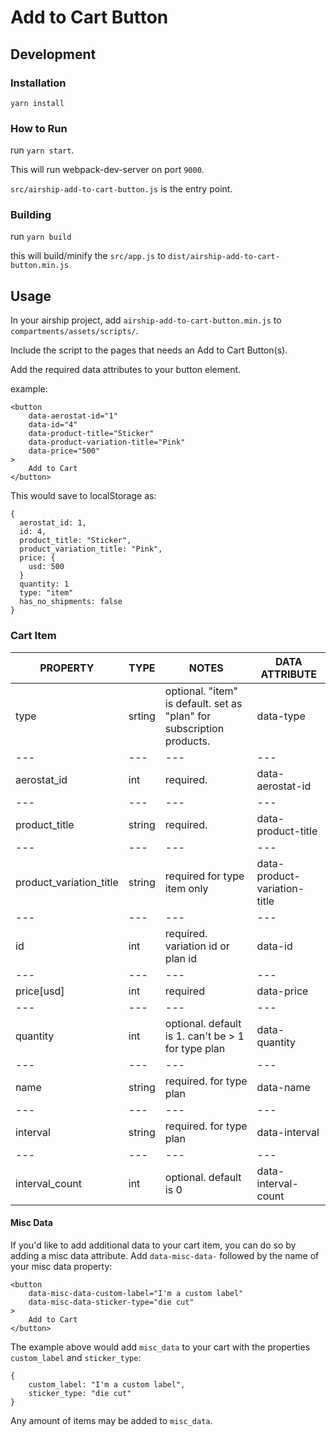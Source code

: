# Add to Cart Button

## Development

### Installation

```
yarn install
```

### How to Run

run `yarn start`.

This will run webpack-dev-server on port `9000`.

`src/airship-add-to-cart-button.js` is the entry point.

### Building

run `yarn build`

this will build/minify the `src/app.js` to `dist/airship-add-to-cart-button.min.js`


## Usage

In your airship project, add `airship-add-to-cart-button.min.js` to `compartments/assets/scripts/`.

Include the script to the pages that needs an Add to Cart Button(s).

Add the required data attributes to your button element.


example:

```
<button
    data-aerostat-id="1"
    data-id="4"
    data-product-title="Sticker"
    data-product-variation-title="Pink"
    data-price="500"
>
    Add to Cart
</button>
```
This would save to localStorage as:

```
{
  aerostat_id: 1,
  id: 4,
  product_title: "Sticker",
  product_variation_title: "Pink",
  price: {
    usd: 500
  }
  quantity: 1
  type: "item"
  has_no_shipments: false
}
```

### Cart Item

PROPERTY                |TYPE     |NOTES                                                                       |DATA ATTRIBUTE
---|---|---|---
type                    |srting   |optional. "item" is default. set as "plan" for subscription products.  	   |data-type
---|---|---|---
aerostat_id             |int      |required.                                                              	   |data-aerostat-id
---|---|---|---
product_title           |string   |required.                                                              	   |data-product-title
---|---|---|---
product_variation_title |string   |required for type item only                   	                           |data-product-variation-title
---|---|---|---
id                      |int      |required. variation id or plan id                 	                       |data-id
---|---|---|---
price[usd]              |int      |required             	                                                   |data-price
---|---|---|---
quantity                |int      |optional. default is 1. can't be > 1 for type plan                     	   |data-quantity
---|---|---|---
name                    |string   |required. for type plan                                                	   |data-name
---|---|---|---
interval                |string   |required. for type plan                                                	   |data-interval
---|---|---|---
interval_count          |int      |optional. default is 0                                                 	   |data-interval-count


#### Misc Data

If you'd like to add additional data to your cart item, you can do so by adding a misc data attribute.
Add `data-misc-data-` followed by the name of your misc data property:

```
<button
    data-misc-data-custom-label="I'm a custom label"
    data-misc-data-sticker-type="die cut"
>
    Add to Cart
</button>
```

The example above would add `misc_data` to your cart with the properties `custom_label` and `sticker_type`:

```
{
	custom_label: "I'm a custom label",
	sticker_type: "die cut"
}
```

Any amount of items may be added to `misc_data`.
